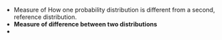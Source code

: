 - Measure of How one probability distribution is different from a second, reference distribution.
- **Measure of difference between two distributions**
-